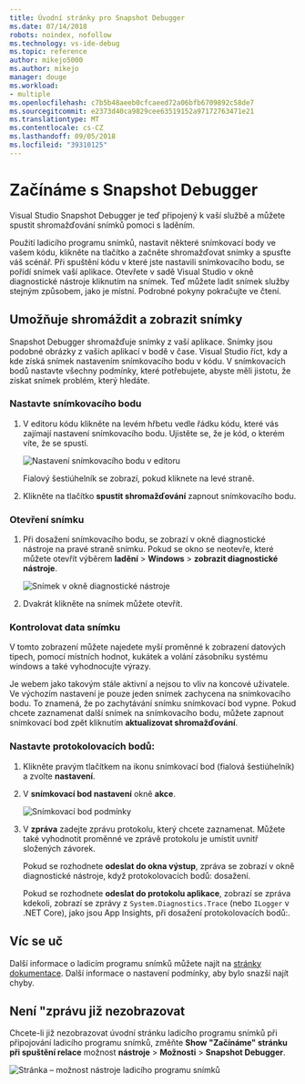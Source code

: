 ```yaml
---
title: Úvodní stránky pro Snapshot Debugger
ms.date: 07/14/2018
robots: noindex, nofollow
ms.technology: vs-ide-debug
ms.topic: reference
author: mikejo5000
ms.author: mikejo
manager: douge
ms.workload:
- multiple
ms.openlocfilehash: c7b5b48aeeb0cfcaeed72a06bfb6709892c58de7
ms.sourcegitcommit: e2373d40ca9829cee63519152a97172763471e21
ms.translationtype: MT
ms.contentlocale: cs-CZ
ms.lasthandoff: 09/05/2018
ms.locfileid: "39310125"
---
```

# <a name="getting-started-with-the-snapshot-debugger"></a>Začínáme s Snapshot Debugger

Visual Studio Snapshot Debugger je teď připojený k vaší službě a můžete spustit shromažďování snímků pomoci s laděním.

Použití ladicího programu snímků, nastavit některé snímkovací body ve vašem kódu, klikněte na tlačítko a začněte shromažďovat snímky a spusťte váš scénář. Při spuštění kódu v které jste nastavili snímkovacího bodu, se pořídí snímek vaší aplikace. Otevřete v sadě Visual Studio v okně diagnostické nástroje kliknutím na snímek. Teď můžete ladit snímek služby stejným způsobem, jako je místní. Podrobné pokyny pokračujte ve čtení.

## <a name="collect-and-view-snapshots"></a>Umožňuje shromáždit a zobrazit snímky

Snapshot Debugger shromažďuje snímky z vaší aplikace. Snímky jsou podobné obrázky z vašich aplikací v bodě v čase. Visual Studio říct, kdy a kde získá snímek nastavením snímkovacího bodu v kódu. V snímkovacích bodů nastavte všechny podmínky, které potřebujete, abyste měli jistotu, že získat snímek problém, který hledáte.

### <a name="set-a-snappoint"></a>Nastavte snímkovacího bodu

1. V editoru kódu klikněte na levém hřbetu vedle řádku kódu, které vás zajímají nastavení snímkovacího bodu. Ujistěte se, že je kód, o kterém víte, že se spustí. 

    ![Nastavení snímkovacího bodu v editoru](../media/snapshot-startpage-set-snappoint.png)

    Fialový šestiúhelník se zobrazí, pokud kliknete na levé straně.

2. Klikněte na tlačítko **spustit shromažďování** zapnout snímkovacího bodu.

### <a name="open-a-snapshot"></a>Otevření snímku

1. Při dosažení snímkovacího bodu, se zobrazí v okně diagnostické nástroje na pravé straně snímku. Pokud se okno se neotevře, které můžete otevřít výběrem **ladění** > **Windows** > **zobrazit diagnostické nástroje**. 

    ![Snímek v okně diagnostické nástroje](../media/snapshot-startpage-diagsession-window.png)

2. Dvakrát klikněte na snímek můžete otevřít.

### <a name="inspect-snapshot-data"></a>Kontrolovat data snímku

V tomto zobrazení můžete najedete myší proměnné k zobrazení datových tipech, pomocí místních hodnot, kukátek a volání zásobníku systému windows a také vyhodnocujte výrazy.

Je webem jako takovým stále aktivní a nejsou to vliv na koncové uživatele. Ve výchozím nastavení je pouze jeden snímek zachycena na snímkovacího bodu. To znamená, že po zachytávání snímku snímkovací bod vypne. Pokud chcete zaznamenat další snímek na snímkovacího bodu, můžete zapnout snímkovací bod zpět kliknutím **aktualizovat shromažďování**.

### <a name="set-a-logpoint"></a>Nastavte protokolovacích bodů:

1. Klikněte pravým tlačítkem na ikonu snímkovací bod (fialová šestiúhelník) a zvolte **nastavení**.

2. V **snímkovací bod nastavení** okně **akce**.

    ![Snímkovací bod podmínky](../media/snapshot-startpage-logpoint.png)

3. V **zpráva** zadejte zprávu protokolu, který chcete zaznamenat. Můžete také vyhodnotit proměnné ve zprávě protokolu je umístit uvnitř složených závorek.

    Pokud se rozhodnete **odeslat do okna výstup**, zpráva se zobrazí v okně diagnostické nástroje, když protokolovacích bodů: dosažení. 

    Pokud se rozhodnete **odeslat do protokolu aplikace**, zobrazí se zpráva kdekoli, zobrazí se zprávy z `System.Diagnostics.Trace` (nebo `ILogger` v .NET Core), jako jsou App Insights, při dosažení protokolovacích bodů:.

## <a name="learn-more"></a>Víc se uč

Další informace o ladicím programu snímků můžete najít na [stránky dokumentace](../debug-live-azure-applications.md). Další informace o nastavení podmínky, aby bylo snazší najít chyby.

## <a name="dont-show-me-this-again"></a>Není "zprávu již nezobrazovat

Chcete-li již nezobrazovat úvodní stránku ladicího programu snímků při připojování ladicího programu snímků, změňte **Show "Začínáme" stránku při spuštění relace** možnost **nástroje**  >   **Možnosti** > **Snapshot Debugger**. 

![Stránka – možnost nástroje ladicího programu snímků](../media/snapshot-startpage-tools-options.png)
